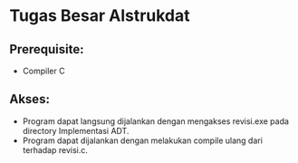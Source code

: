 # Tugas Besar Alstrukdat

## Prerequisite:
* Compiler C

## Akses:
* Program dapat langsung dijalankan dengan mengakses revisi.exe pada directory Implementasi ADT.
* Program dapat dijalankan dengan melakukan compile ulang dari terhadap revisi.c.